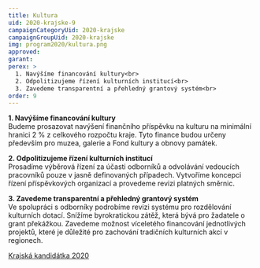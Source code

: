 ```yaml
---
title: Kultura
uid: 2020-krajske-9
campaignCategoryUid: 2020-krajske
campaignGroupUid: 2020-krajske
img: program2020/kultura.png
approved:
garant:
perex: >
  1. Navýšíme financování kultury<br>
  2. Odpolitizujeme řízení kulturních institucí<br>
  3. Zavedeme transparentní a přehledný grantový systém<br>
order: 9
---
```


**1. Navýšíme financování kultury**<br>
Budeme prosazovat navýšení finančního příspěvku na kulturu na minimální hranici 2 % z celkového rozpočtu kraje. Tyto finance budou určeny především pro muzea, galerie a Fond kultury a obnovy památek.

**2. Odpolitizujeme řízení kulturních institucí**<br>
Prosadíme výběrová řízení za účasti odborníků a odvolávání vedoucích pracovníků pouze v jasně definovaných případech. Vytvoříme koncepci řízení příspěvkových organizací a provedeme revizi platných směrnic.

**3. Zavedeme transparentní a přehledný grantový systém**<br>
Ve spolupráci s odborníky podrobíme revizi systému pro rozdělování kulturních dotací. Snížíme byrokratickou zátěž, která bývá pro žadatele o grant překážkou. Zavedeme možnost víceletého financování jednotlivých projektů, které je důležité pro zachování tradičních kulturních akcí v regionech.

[Krajská kandidátka 2020](/volby/2020/krajske/)

